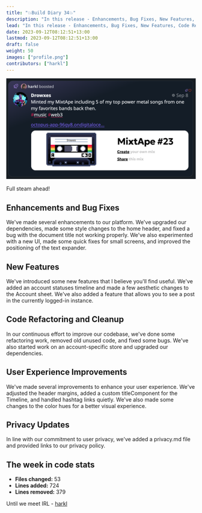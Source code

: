```yaml
---
title: "💥Build Diary 34💥"
description: "In this release - Enhancements, Bug Fixes, New Features, Code Refactoring, User Experience Improvements, and Privacy Updates."
lead: "In this release - Enhancements, Bug Fixes, New Features, Code Refactoring, User Experience Improvements, and Privacy Updates."
date: 2023-09-12T08:12:51+13:00
lastmod: 2023-09-12T08:12:51+13:00
draft: false
weight: 50
images: ["profile.png"]
contributors: ["harkl"]
---
```


![Profile posts](profile.png)

Full steam ahead!

## Enhancements and Bug Fixes

We've made several enhancements to our platform. We've upgraded our dependencies, made some style changes to the home header, and fixed a bug with the document title not working properly. We've also experimented with a new UI, made some quick fixes for small screens, and improved the positioning of the text expander.

## New Features

We've introduced some new features that I believe you'll find useful. We've added an account statuses timeline and made a few aesthetic changes to the Account sheet. We've also added a feature that allows you to see a post in the currently logged-in instance.

## Code Refactoring and Cleanup

In our continuous effort to improve our codebase, we've done some refactoring work, removed old unused code, and fixed some bugs. We've also started work on an account-specific store and upgraded our dependencies.

## User Experience Improvements

We've made several improvements to enhance your user experience. We've adjusted the header margins, added a custom titleComponent for the Timeline, and handled hashtag links quietly. We've also made some changes to the color hues for a better visual experience.

## Privacy Updates

In line with our commitment to user privacy, we've added a privacy.md file and provided links to our privacy policy.

## The week in code stats

- **Files changed:** 53
- **Lines added:** 724
- **Lines removed:** 379

Until we meet IRL - [harkl](https://boom.army/#/social.boom.army/a/110693550018915728)